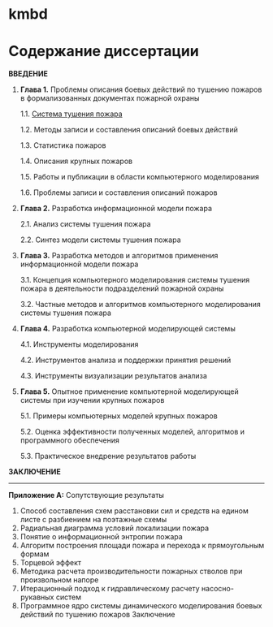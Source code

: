 # kmbd
# Содержание диссертации

**ВВЕДЕНИЕ**
1. **Глава 1.** Проблемы описания боевых действий по тушению пожаров в формализованных документах пожарной охраны

    1.1. [Система тушения пожара](https://github.com/Obsidian-pb/kmbd/blob/main/1/Система%20тушения%20пожара.md)

    1.2. Методы записи и составления описаний боевых действий

    1.3. Статистика пожаров

    1.4. Описания крупных пожаров

    1.5. Работы и публикации в области компьютерного моделирования

    1.6. Проблемы записи и составления описаний пожаров

2. **Глава 2.** Разработка информационной модели пожара

    2.1. Анализ системы тушения пожара

    2.2. Синтез модели системы тушения пожара

3. **Глава 3.** Разработка методов и алгоритмов применения информационной модели пожара

    3.1. Концепция компьютерного моделирования системы тушения пожара в деятельности подразделений пожарной охраны

    3.2. Частные методов и алгоритмов компьютерного моделирования системы тушения пожара

4. **Глава 4.** Разработка компьютерной моделирующей системы

    4.1. Инструменты моделирования

    4.2. Инструментов анализа и поддержки принятия решений

    4.3. Инструменты визуализации результатов анализа

5. **Глава 5.** Опытное применение компьютерной моделирующей системы при изучении крупных пожаров

    5.1. Примеры компьютерных моделей крупных пожаров

    5.2. Оценка эффективности  полученных моделей, алгоритмов и программного обеспечения
    
    5.3. Практическое внедрение результатов работы

**ЗАКЛЮЧЕНИЕ**

---

**Приложение А:** Сопутствующие результаты
1. Способ составления схем расстановки сил и средств на едином листе с разбиением на поэтажные схемы
2. Радиальная диаграмма условий локализации пожара
3. Понятие о информационной энтропии пожара
4. Алгоритм построения площади пожара и перехода к прямоугольным формам
5. Торцевой эффект
6. Методика расчета производительности пожарных стволов при произвольном напоре
7. Итерационный подход к гидравлическому расчету насосно-рукавных систем
8. Программное ядро системы динамического моделирования боевых действий по тушению пожаров
Заключение


